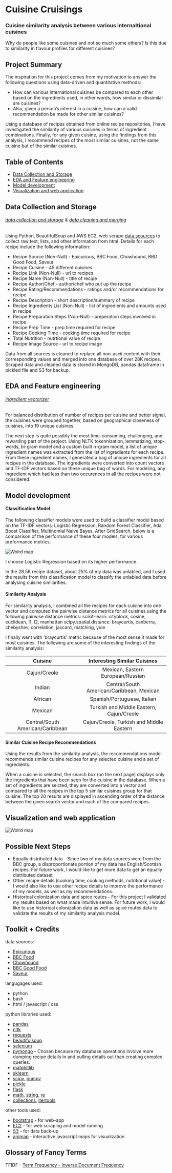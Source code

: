 # Cuisine Cruisings

### Cuisine similarity analysis between various internaltional cuisines

Why do people like some cuisines and not so much some others? Is this due to similarity in flavour profiles for different cuisines?

## Project Summary
The inspiration for this project comes from my motivation to answer the following questions using data-driven and quantitative methods:
- How can various international cuisines be compared to each other based on the ingredients used, in other words, how similar or dissimilar are cuisines?
- Also, given a person’s interest in a cuisine, how can a valid recommendation be made for other similar cuisines?

Using a database of recipes obtained from online recipe repositories, I have investigated the similarity of various cuisines in terms of ingredient combinations.  Finally, for any given cuisine, using the findings from this analysis, I recommend recipes of the most similar cuisines, not the same cuisine but of the similar cuisines.

## Table of Contents
* [Data Collection and Storage](https://github.com/prathi019/Cuisine-Cruisings/tree/master#data-collection-and-storage)
* [EDA and Feature engineering](https://github.com/prathi019/Cuisine-Cruisings/blob/master/README.md#eda-and-feature-engineering)
* [Model development](https://github.com/prathi019/Cuisine-Cruisings/blob/master/README.md#model-development)
* [Visualization and web application](https://github.com/prathi019/Cuisine-Cruisings/blob/master/README.md#visualization-and-web-development)

## Data Collection and Storage
###### [data collection and storage](https://github.com/prathi019/Cuisine-Cruisings/tree/master/code/web_scrape) & [data cleaning and merging](https://github.com/prathi019/Cuisine-Cruisings/tree/master/code/data_cleaning_and_eda)

Using Python, BeautifulSoup and AWS EC2, web scrape [data scources]() to collect raw text, lists, and other information from html.
Details for each recipe include the following information:
*	Recipe Source (Non-Null) - Epicurious, BBC Food, Chowhound, BBD Good Food, Saveur
*	Recipe Cuisine - 45 different cuisines
*	Recipe Link (Non-Null) - url to recipes
*	Recipe Name (Non-Null) - title of recipe
*	Recipe Author/Chef - author/chef who put up the recipe
*	Recipe Rating/Recommendations - ratings and/or recommendations for recipe
*	Recipe Description - short description/summary of recipe
*	Recipe Ingredients List (Non-Null) - list of ingredients and amounts used in recipe
*	Recipe Preparation Steps (Non-Null) - preperation steps involved in recipe
*	Recipe Prep Time - prep time required for recipe
*	Recipe Cooking Time - cooking time required for recipe
*	Total Nutrition - nutrtional value of recipe
* Recipe Image Source - url to recipe image

Data from all sources is cleaned to replace all non-ascii content with their corresponding values and merged into one database of over 28K recipes. Scraped data and cleaned data is stored in MongoDB, pandas dataframe in pickled file and S3 for backup.

## EDA and Feature engineering
###### [ingredient vectorizer]()
For balanced distribution of number of recipes per cuisine and better signal, the cuisines were grouped together, based on geographical closeness of cuisines, into 19 unique cuisines.

The next step is quite possibly the most time-consuming, challenging, and rewarding part of the project. Using NLTK tokennization, lemmatizing, stop-words, bi-gram model and a custom built n-gram model, a list of unique ingredient names was extracted from the list of ingredients for each recipe. From these ingredient names, I generated a bag of unique ingredients for all recipes in the database. The ingredients were converted into count vectors and TF-IDF vectors based on these unique bag of words. For modeling, any ingredient which had less than two occurences in all the recipes were not considered.

## Model development
#### Classification Model
The following classifier models were used to build a classifier model based on the TF-IDF vectors: Logistic Regression, Random Forest Classifier, Ada Boost Classifier, Multinomial Naive Bayes. After GridSearch, below is a comparison of the performance of these four models, for various preformance metrics.

![Wolrd map](https://github.com/prathi019/Cuisine-Cruisings/blob/master/images/World_map.png)

I choose Logistic Regression based on its higher performance.

In the 28.5K recipe dataset, about 25% of my data was unlabled, and I used the results from this classification model to classify the unlabled data before analysing cuisine similarities.

#### Similarity Analysis
For similarity analysis, I combined all the recipes for each cuisine into one vector and computed the pairwise distance metrics for all cuisines using the following pairwise distance metrics:
scikit-learn: cityblock, cosine, euclidean, l1, l2, manhattan
scipy.spatial.distance:  braycurtis, canberra, chebyshev, correlation, jaccard, matching, yule

I finally went with 'braycurtis' metric because of the most sense it made for most cuisines. The following are some of the interesting findings of the similarity analysis:

| Cuisine | Interesting Similar Cuisines |
| :-----------------------: | :--------------------: |
| Cajun/Creole                     | Mexican, Eastern European/Russian |
| Indian                           | Central/South American/Caribbean, Mexican |
| African                          | Spanish/Portuguese, Italian |
| Mexican                          | Turkish and Middle Eastern, Cajun/Creole |
| Central/South American/Caribbean | Cajun/Creole, Turkish and Middle Eastern |

#### Similar Cuisine Recipe Recommendations
Using the results from the similarity analysis, the recommendations model recommends similar cuisine recipes for any selected cuisine and a set of ingredients.

When a cuisine is selected, the search box (on the next page) displays only the ingredients that have been seen for the cuisine in the database. When a set of ingredients are selcted, they are converted into a vector and compared to all the recipes in the top 5 similar cuisines group for that cuisine. The top 20 results are displayed in ascending order of the distance between the given search vector and each of the compared recipes. 

## Visualization and web application

![Wolrd map](https://github.com/prathi019/Cuisine-Cruisings/blob/master/images/World_map.png)


## Possible Next Steps
* Equally distributed data - Since two of my data sources were from the BBC group, a disproportionate portion of my data has English/Scottish recipes. For future work, I would like to get more data to get an equally distributed dataset
* Other recipe details (cooking time, cooking methods, nutritional value) - I would also like to use other recipe details to improve the performance of my models, as well as my recommendations.
* Historical colonization data and spice routes - For this project I validated my results based on what made intuitive sense. For future work, I would like to use historical colonization data as well as spice routes data to validate the results of my similarity analysis model.

## Toolkit + Credits
data sources:
* [Epicurious](http://www.epicurious.com/recipesmenus)
* [BBC Food](http://www.bbc.co.uk/food/recipes)
* [Chowhound](http://www.chowhound.com/recipes)
* [BBC Good Food](http://www.bbcgoodfood.com/recipes)
* [Saveur](http://www.saveur.com/recipes)

langugages used:
* python
* bash
* html / javascript / css

python libraries used:
* [pandas](http://pandas.pydata.org/pandas-docs/version/0.17.1/index.html)
* [nltk](http://www.nltk.org/)
* [requests](http://docs.python-requests.org/en/latest/)
* [beautifulsoup](http://www.crummy.com/software/BeautifulSoup/)
* [selenium](http://selenium-python.readthedocs.org/)
* [pymongo](https://docs.mongodb.org/getting-started/python/client/) - Chosen because my database operations involve more dumping recipe details in and pulling details out than creating complex queries.
* [matplotlib](http://matplotlib.org/)
* [sklearn](http://scikit-learn.org/stable/)
* [scipy](http://www.scipy.org/), [numpy](http://www.scipy.org/)
* [pickle](https://docs.python.org/2/library/pickle.html)
* [flask](http://flask.pocoo.org/)
* [math](https://docs.python.org/2/library/math.html), [string](https://docs.python.org/2/library/string.html), [re](https://docs.python.org/2/library/re.html)
* [collections](https://docs.python.org/2/library/collections.html), [itertools](https://docs.python.org/2/library/itertools.html)

other tools used:
* [bootstrap](http://getbootstrap.com/) - for web-app
* [EC2](https://aws.amazon.com/ec2/) - for web scraping and model running
* [S3](https://aws.amazon.com/s3/) - for data back-up
* [ammap](https://www.amcharts.com/javascript-maps/) - interactive javascript maps for visualization

## Glossary of Fancy Terms
TFIDF - [Term Frequency - Inverse Document Frequency](http://scikit-learn.org/stable/modules/feature_extraction.html)

